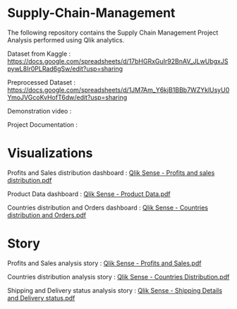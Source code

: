 # Supply-Chain-Management
The following repository contains the Supply Chain Management Project Analysis performed using Qlik analytics.

Dataset from Kaggle : https://docs.google.com/spreadsheets/d/17bHGRxGuIr92BnAV_JLwUbgxJSpywL8Ir0PLRad6gSw/edit?usp=sharing

Preprocessed Dataset : https://docs.google.com/spreadsheets/d/1JM7Am_Y6kjB1BBb7WZYklUsyU0YmoJVGcoKvHofT6dw/edit?usp=sharing

Demonstration video : 

Project Documentation :

# Visualizations

Profits and Sales distribution dashboard : [Qlik Sense - Profits and sales distribution.pdf](https://github.com/user-attachments/files/15751408/Qlik.Sense.-.Profits.and.sales.distribution.pdf)

Product Data dashboard : [Qlik Sense - Product Data.pdf](https://github.com/user-attachments/files/15751405/Qlik.Sense.-.Product.Data.pdf)

Countries distribution and Orders dashboard : [Qlik Sense - Countries distribution and Orders.pdf](https://github.com/user-attachments/files/15751411/Qlik.Sense.-.Countries.distribution.and.Orders.pdf)

# Story

Profits and Sales analysis story : [Qlik Sense - Profits and Sales.pdf](https://github.com/user-attachments/files/15751443/Qlik.Sense.-.Profits.and.Sales.pdf)

Countries distribution analysis story : [Qlik Sense - Countries Distribution.pdf](https://github.com/user-attachments/files/15751457/Qlik.Sense.-.Countries.Distribution.pdf)

Shipping and Delivery status analysis story : [Qlik Sense - Shipping Details and Delivery status.pdf](https://github.com/user-attachments/files/15751459/Qlik.Sense.-.Shipping.Details.and.Delivery.status.pdf)

